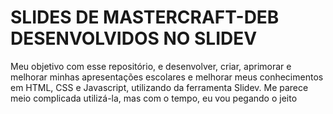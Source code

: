 # SLIDES DE MASTERCRAFT-DEB DESENVOLVIDOS NO SLIDEV
Meu objetivo com esse repositório, e desenvolver, criar, aprimorar e melhorar minhas apresentações escolares e melhorar meus conhecimentos em HTML, CSS e Javascript, utilizando da ferramenta Slidev. Me parece meio complicada utilizá-la, mas com o tempo, eu vou pegando o jeito
